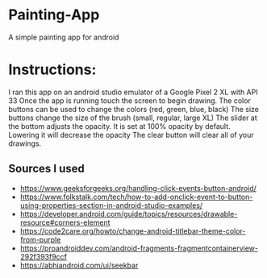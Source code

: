 # Painting-App
A simple painting app for android

# Instructions:
I ran this app on an android studio emulator of a Google Pixel 2 XL with API 33
Once the app is running touch the screen to begin drawing.
The color buttons can be used to change the colors (red, green, blue, black)
The size buttons change the size of the brush (small, regular, large XL)
The slider at the bottom adjusts the opacity. It is set at 100% opacity by default. Lowering it will decrease the opacity
The clear button will clear all of your drawings.

## Sources I used
- https://www.geeksforgeeks.org/handling-click-events-button-android/
- https://www.folkstalk.com/tech/how-to-add-onclick-event-to-button-using-properties-section-in-android-studio-examples/
- https://developer.android.com/guide/topics/resources/drawable-resource#corners-element
- https://code2care.org/howto/change-android-titlebar-theme-color-from-purple
- https://proandroiddev.com/android-fragments-fragmentcontainerview-292f393f9ccf
- https://abhiandroid.com/ui/seekbar


